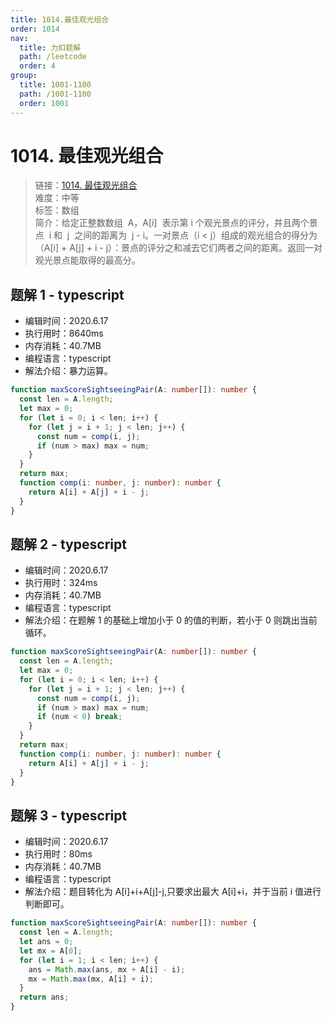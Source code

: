 ```yaml
---
title: 1014.最佳观光组合
order: 1014
nav:
  title: 力扣题解
  path: /leetcode
  order: 4
group:
  title: 1001-1100
  path: /1001-1100
  order: 1001
---
```


# 1014. 最佳观光组合

> 链接：[1014. 最佳观光组合](https://leetcode-cn.com/problems/best-sightseeing-pair/)  
> 难度：中等  
> 标签：数组  
> 简介：给定正整数数组  A，A[i]  表示第 i 个观光景点的评分，并且两个景点  i 和  j  之间的距离为  j - i。一对景点（i < j）组成的观光组合的得分为（A[i] + A[j] + i - j）：景点的评分之和减去它们两者之间的距离。返回一对观光景点能取得的最高分。

## 题解 1 - typescript

- 编辑时间：2020.6.17
- 执行用时：8640ms
- 内存消耗：40.7MB
- 编程语言：typescript
- 解法介绍：暴力运算。

```typescript
function maxScoreSightseeingPair(A: number[]): number {
  const len = A.length;
  let max = 0;
  for (let i = 0; i < len; i++) {
    for (let j = i + 1; j < len; j++) {
      const num = comp(i, j);
      if (num > max) max = num;
    }
  }
  return max;
  function comp(i: number, j: number): number {
    return A[i] + A[j] + i - j;
  }
}
```

## 题解 2 - typescript

- 编辑时间：2020.6.17
- 执行用时：324ms
- 内存消耗：40.7MB
- 编程语言：typescript
- 解法介绍：在题解 1 的基础上增加小于 0 的值的判断，若小于 0 则跳出当前循环。

```typescript
function maxScoreSightseeingPair(A: number[]): number {
  const len = A.length;
  let max = 0;
  for (let i = 0; i < len; i++) {
    for (let j = i + 1; j < len; j++) {
      const num = comp(i, j);
      if (num > max) max = num;
      if (num < 0) break;
    }
  }
  return max;
  function comp(i: number, j: number): number {
    return A[i] + A[j] + i - j;
  }
}
```

## 题解 3 - typescript

- 编辑时间：2020.6.17
- 执行用时：80ms
- 内存消耗：40.7MB
- 编程语言：typescript
- 解法介绍：题目转化为 A[i]+i+A[j]-j,只要求出最大 A[i]+i，并于当前 i 值进行判断即可。

```typescript
function maxScoreSightseeingPair(A: number[]): number {
  const len = A.length;
  let ans = 0;
  let mx = A[0];
  for (let i = 1; i < len; i++) {
    ans = Math.max(ans, mx + A[i] - i);
    mx = Math.max(mx, A[i] + i);
  }
  return ans;
}
```
